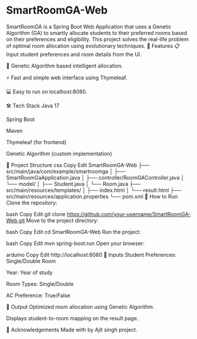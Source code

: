 # SmartRoomGA-Web
SmartRoomGA is a Spring Boot Web Application that uses a Genetic Algorithm (GA) to smartly allocate students to their preferred rooms based on their preferences and eligibility.  This project solves the real-life problem of optimal room allocation using evolutionary techniques.
🚀 Features
📋 Input student preferences and room details from the UI.

🧬 Genetic Algorithm based intelligent allocation.

⚡ Fast and simple web interface using Thymeleaf.

💻 Easy to run on localhost:8080.

🛠️ Tech Stack
Java 17

Spring Boot

Maven

Thymeleaf (for frontend)

Genetic Algorithm (custom implementation)

📂 Project Structure
css
Copy
Edit
SmartRoomGA-Web
├── src/main/java/com/example/smartroomga
│   ├── SmartRoomGaApplication.java
│   ├── controller/RoomGAController.java
│   └── model/
│       ├── Student.java
│       └── Room.java
├── src/main/resources/templates/
│   ├── index.html
│   └── result.html
├── src/main/resources/application.properties
└── pom.xml
🔧 How to Run
Clone the repository:

bash
Copy
Edit
git clone https://github.com/your-username/SmartRoomGA-Web.git
Move to the project directory:

bash
Copy
Edit
cd SmartRoomGA-Web
Run the project:

bash
Copy
Edit
mvn spring-boot:run
Open your browser:

arduino
Copy
Edit
http://localhost:8080
📌 Inputs
Student Preferences: Single/Double Room

Year: Year of study

Room Types: Single/Double

AC Preference: True/False

🎯 Output
Optimized room allocation using Genetic Algorithm.

Displays student-to-room mapping on the result page.

🙏 Acknowledgements
Made with by Ajit singh project.
